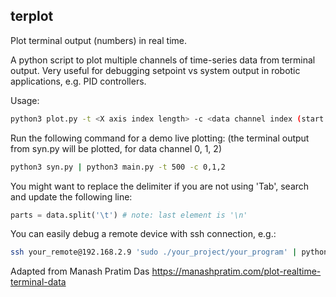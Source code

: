 terplot
---
Plot terminal output (numbers) in real time.

A python script to plot multiple channels of time-series data from terminal output.
Very useful for debugging setpoint vs system output in robotic applications, e.g. PID controllers.

Usage:
```bash
python3 plot.py -t <X axis index length> -c <data channel index (start from 0)>
```

Run the following command for a demo live plotting:
(the terminal output from syn.py will be plotted, for data channel 0, 1, 2)
```bash
python3 syn.py | python3 main.py -t 500 -c 0,1,2
```

You might want to replace the delimiter if you are not using 'Tab', search and update the following line:
```python
parts = data.split('\t') # note: last element is '\n'
```

You can easily debug a remote device with ssh connection, e.g.:
```bash
ssh your_remote@192.168.2.9 'sudo ./your_project/your_program' | python3 \Desktop/plot_script.py -t 100 -c 4,13
```

Adapted from Manash Pratim Das
https://manashpratim.com/plot-realtime-terminal-data